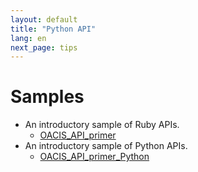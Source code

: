 ```yaml
---
layout: default
title: "Python API"
lang: en
next_page: tips
---
```


# Samples

- An introductory sample of Ruby APIs.
    - [OACIS_API_primer](https://github.com/yohm/oacis_notebook/blob/master/samples/OACIS_API_primer.ipynb)
- An introductory sample of Python APIs.
    - [OACIS_API_primer_Python](https://gist.github.com/yohm/ee7e607d63660cf67da31c8bb44f3738)

